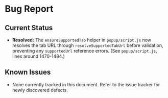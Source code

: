 # Bug Report

## Current Status

- **Resolved:** The `ensureSupportedTab` helper in `popup/script.js` now resolves the tab URL through `resolveSupportedTabUrl` before validation, preventing any `supportedUrl` reference errors. (See `popup/script.js`, lines around 1470-1484.)

## Known Issues

- None currently tracked in this document. Refer to the issue tracker for newly discovered defects.

